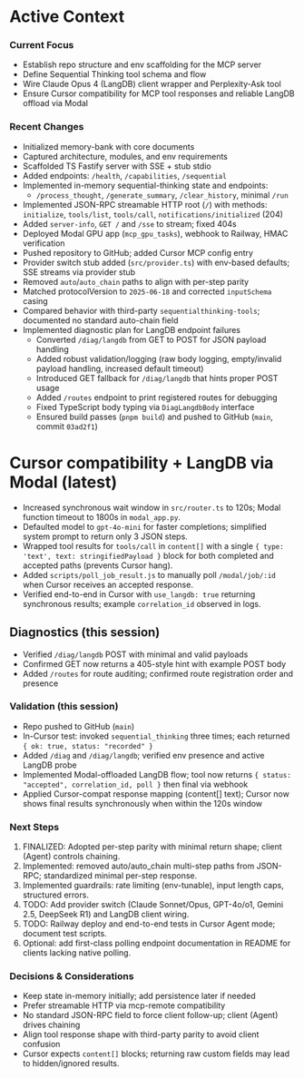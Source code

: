 # Active Context

### Current Focus
- Establish repo structure and env scaffolding for the MCP server
- Define Sequential Thinking tool schema and flow
- Wire Claude Opus 4 (LangDB) client wrapper and Perplexity-Ask tool
- Ensure Cursor compatibility for MCP tool responses and reliable LangDB offload via Modal

### Recent Changes
- Initialized memory-bank with core documents
- Captured architecture, modules, and env requirements
- Scaffolded TS Fastify server with SSE + stub stdio
- Added endpoints: `/health`, `/capabilities`, `/sequential`
- Implemented in-memory sequential-thinking state and endpoints:
  - `/process_thought`, `/generate_summary`, `/clear_history`, minimal `/run`
- Implemented JSON-RPC streamable HTTP root (`/`) with methods: `initialize`, `tools/list`, `tools/call`, `notifications/initialized` (204)
- Added `server-info`, `GET /` and `/sse` to stream; fixed 404s
- Deployed Modal GPU app (`mcp_gpu_tasks`), webhook to Railway, HMAC verification
- Pushed repository to GitHub; added Cursor MCP config entry
- Provider switch stub added (`src/provider.ts`) with env-based defaults; SSE streams via provider stub
- Removed `auto`/`auto_chain` paths to align with per-step parity
- Matched protocolVersion to `2025-06-18` and corrected `inputSchema` casing
- Compared behavior with third-party `sequentialthinking-tools`; documented no standard auto-chain field
 - Implemented diagnostic plan for LangDB endpoint failures
   - Converted `/diag/langdb` from GET to POST for JSON payload handling
   - Added robust validation/logging (raw body logging, empty/invalid payload handling, increased default timeout)
   - Introduced GET fallback for `/diag/langdb` that hints proper POST usage
   - Added `/routes` endpoint to print registered routes for debugging
   - Fixed TypeScript body typing via `DiagLangdbBody` interface
   - Ensured build passes (`pnpm build`) and pushed to GitHub (`main`, commit `03ad2f1`)

# Cursor compatibility + LangDB via Modal (latest)
- Increased synchronous wait window in `src/router.ts` to 120s; Modal function timeout to 1800s in `modal_app.py`.
- Defaulted model to `gpt-4o-mini` for faster completions; simplified system prompt to return only 3 JSON steps.
- Wrapped tool results for `tools/call` in `content[]` with a single `{ type: 'text', text: stringifiedPayload }` block for both completed and accepted paths (prevents Cursor hang).
- Added `scripts/poll_job_result.js` to manually poll `/modal/job/:id` when Cursor receives an accepted response.
- Verified end-to-end in Cursor with `use_langdb: true` returning synchronous results; example `correlation_id` observed in logs.

## Diagnostics (this session)
- Verified `/diag/langdb` POST with minimal and valid payloads
- Confirmed GET now returns a 405-style hint with example POST body
- Added `/routes` for route auditing; confirmed route registration order and presence

### Validation (this session)
- Repo pushed to GitHub (`main`)
- In-Cursor test: invoked `sequential_thinking` three times; each returned `{ ok: true, status: "recorded" }`
 - Added `/diag` and `/diag/langdb`; verified env presence and active LangDB probe
 - Implemented Modal-offloaded LangDB flow; tool now returns `{ status: "accepted", correlation_id, poll }` then final via webhook
  - Applied Cursor-compat response mapping (content[] text); Cursor now shows final results synchronously when within the 120s window

### Next Steps
1. FINALIZED: Adopted per-step parity with minimal return shape; client (Agent) controls chaining.
2. Implemented: removed auto/auto_chain multi-step paths from JSON-RPC; standardized minimal per-step response.
3. Implemented guardrails: rate limiting (env-tunable), input length caps, structured errors.
4. TODO: Add provider switch (Claude Sonnet/Opus, GPT-4o/o1, Gemini 2.5, DeepSeek R1) and LangDB client wiring.
5. TODO: Railway deploy and end-to-end tests in Cursor Agent mode; document test scripts.
6. Optional: add first-class polling endpoint documentation in README for clients lacking native polling.

### Decisions & Considerations
- Keep state in-memory initially; add persistence later if needed
- Prefer streamable HTTP via mcp-remote compatibility
- No standard JSON-RPC field to force client follow-up; client (Agent) drives chaining
- Align tool response shape with third-party parity to avoid client confusion
- Cursor expects `content[]` blocks; returning raw custom fields may lead to hidden/ignored results.

